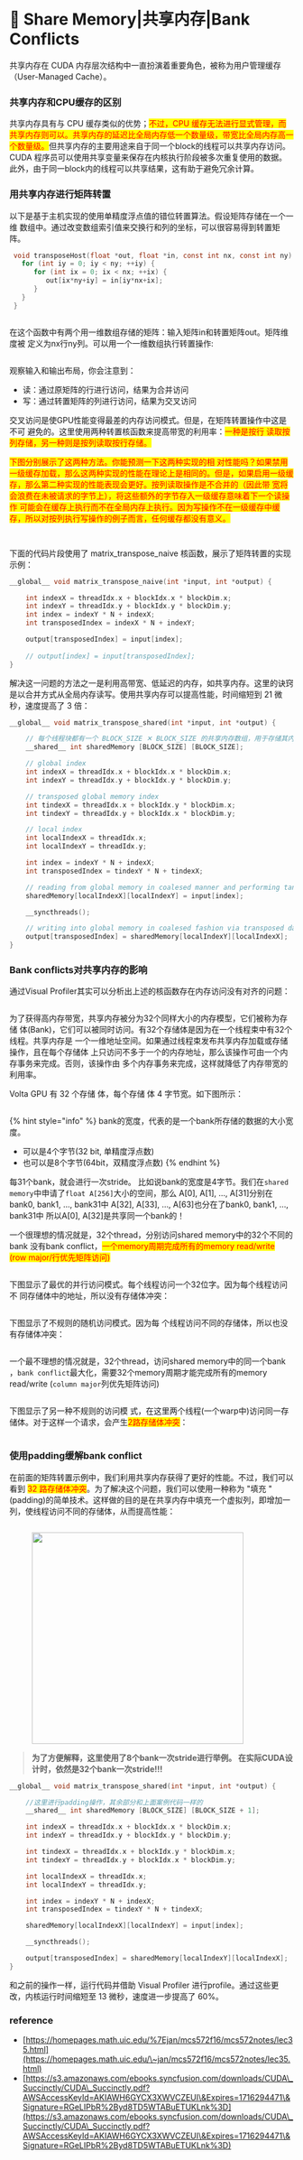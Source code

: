 # 🫢 Share Memory|共享内存|Bank Conflicts

共享内存在 CUDA 内存层次结构中一直扮演着重要角色，被称为用户管理缓存（User-Managed Cache）。

### 共享内存和CPU缓存的区别

共享内存具有与 CPU 缓存类似的优势；<mark style="color:red;">不过，CPU 缓存无法进行显式管理，而共享内存则可以。共享内存的延迟比全局内存低一个数量级，带宽比全局内存高一个数量级。</mark>但共享内存的主要用途来自于同一个block的线程可以共享内存访问。CUDA 程序员可以使用共享变量来保存在内核执行阶段被多次重复使用的数据。此外，由于同一block内的线程可以共享结果，这有助于避免冗余计算。

### 用共享内存进行矩阵转置

以下是基于主机实现的使用单精度浮点值的错位转置算法。假设矩阵存储在一个一维 数组中。通过改变数组索引值来交换行和列的坐标，可以很容易得到转置矩阵。

```c
 void transposeHost(float *out, float *in, const int nx, const int ny) {
   for (int iy = 0; iy < ny; ++iy) {
      for (int ix = 0; ix < nx; ++ix) {
         out[ix*ny+iy] = in[iy*nx+ix];
      }
   }
 }
```

<figure><img src="../../.gitbook/assets/图片 (1).png" alt=""><figcaption></figcaption></figure>

在这个函数中有两个用一维数组存储的矩阵：输入矩阵in和转置矩阵out。矩阵维度被 定义为nx行ny列。可以用一个一维数组执行转置操作:

<figure><img src="../../.gitbook/assets/图片 (1) (1).png" alt=""><figcaption></figcaption></figure>

观察输入和输出布局，你会注意到：

* 读：通过原矩阵的行进行访问，结果为合并访问&#x20;
* 写：通过转置矩阵的列进行访问，结果为交叉访问&#x20;

交叉访问是使GPU性能变得最差的内存访问模式。但是，在矩阵转置操作中这是不可 避免的。这里使用两种转置核函数来提高带宽的利用率：<mark style="color:red;">一种是按行 读取按列存储，另一种则是按列读取按行存储。</mark>

<mark style="color:red;">下图分别展示了这两种方法。你能预测一下这两种实现的相 对性能吗？如果禁用一级缓存加载，那么这两种实现的性能在理论上是相同的。但是，如果启用一级缓存，那么第二种实现的性能表现会更好。按列读取操作是不合并的（因此带 宽将会浪费在未被请求的字节上），将这些额外的字节存入一级缓存意味着下一个读操作 可能会在缓存上执行而不在全局内存上执行。因为写操作不在一级缓存中缓存，所以对按列执行写操作的例子而言，任何缓存都没有意义。</mark>

<figure><img src="../../.gitbook/assets/图片 (2).png" alt=""><figcaption></figcaption></figure>

<figure><img src="../../.gitbook/assets/图片 (3).png" alt=""><figcaption></figcaption></figure>

下面的代码片段使用了 matrix\_transpose\_naive 核函数，展示了矩阵转置的实现示例：

```c
__global__ void matrix_transpose_naive(int *input, int *output) {

	int indexX = threadIdx.x + blockIdx.x * blockDim.x;
	int indexY = threadIdx.y + blockIdx.y * blockDim.y;
	int index = indexY * N + indexX;
	int transposedIndex = indexX * N + indexY;

	output[transposedIndex] = input[index];
	
	// output[index] = input[transposedIndex];
}
```

解决这一问题的方法之一是利用高带宽、低延迟的内存，如共享内存。这里的诀窍是以合并方式从全局内存读写。使用共享内存可以提高性能，时间缩短到 21 微秒，速度提高了 3 倍：

```c
__global__ void matrix_transpose_shared(int *input, int *output) {

	// 每个线程块都有一个 BLOCK_SIZE ✕ BLOCK_SIZE 的共享内存数组，用于存储其内部处理的数据
	__shared__ int sharedMemory [BLOCK_SIZE] [BLOCK_SIZE];

	// global index	
	int indexX = threadIdx.x + blockIdx.x * blockDim.x;
	int indexY = threadIdx.y + blockIdx.y * blockDim.y;

	// transposed global memory index
	int tindexX = threadIdx.x + blockIdx.y * blockDim.x;
	int tindexY = threadIdx.y + blockIdx.x * blockDim.y;

	// local index
	int localIndexX = threadIdx.x;
	int localIndexY = threadIdx.y;

	int index = indexY * N + indexX;
	int transposedIndex = tindexY * N + tindexX;

	// reading from global memory in coalesed manner and performing tanspose in shared memory
	sharedMemory[localIndexX][localIndexY] = input[index];

	__syncthreads();

	// writing into global memory in coalesed fashion via transposed data in shared memory
	output[transposedIndex] = sharedMemory[localIndexY][localIndexX];
}
```

### Bank conflicts对共享内存的影响

通过Visual Profiler其实可以分析出上述的核函数存在内存访问没有对齐的问题：

<figure><img src="../../.gitbook/assets/图片 (174).png" alt=""><figcaption></figcaption></figure>

为了获得高内存带宽，共享内存被分为32个同样大小的内存模型，它们被称为存储 体(Bank)，它们可以被同时访问。有32个存储体是因为在一个线程束中有32个线程。共享内存是 一个一维地址空间。如果通过线程束发布共享内存加载或存储操作，且在每个存储体 上只访问不多于一个的内存地址，那么该操作可由一个内存事务来完成。否则，该操作由 多个内存事务来完成，这样就降低了内存带宽的利用率。

Volta GPU 有 32 个存储 体，每个存储 体 4 字节宽。如下图所示：

<figure><img src="../../.gitbook/assets/图片 (4).png" alt=""><figcaption></figcaption></figure>

{% hint style="info" %}
bank的宽度，代表的是一个bank所存储的数据的大小宽度。&#x20;

* 可以是4个字节(32 bit, 单精度浮点数)&#x20;
* 也可以是8个字节(64bit，双精度浮点数)
{% endhint %}

每31个bank，就会进行一次stride。 比如说bank的宽度是4字节。我们在`shared memory`中申请了`float A[256]`大小的空间，那么 A\[0], A\[1], …, A\[31]分别在bank0, bank1, …, bank31中 A\[32], A\[33], …, A\[63]也分在了bank0, bank1, …, bank31中 所以A\[0], A\[32]是共享同一个bank的！

一个很理想的情况就是，32个thread，分别访问shared memory中的32个不同的bank 没有bank conflict，<mark style="color:red;">一个memory周期完成所有的memory read/write (row major/行优先矩阵访问)</mark>

<figure><img src="../../.gitbook/assets/图片 (8).png" alt=""><figcaption></figcaption></figure>

下图显示了最优的并行访问模式。每个线程访问一个32位字。因为每个线程访问不 同存储体中的地址，所以没有存储体冲突：

<figure><img src="../../.gitbook/assets/图片 (5).png" alt=""><figcaption></figcaption></figure>

下图显示了不规则的随机访问模式。因为每 个线程访问不同的存储体，所以也没有存储体冲突：

<figure><img src="../../.gitbook/assets/图片 (6).png" alt=""><figcaption></figcaption></figure>

一个最不理想的情况就是，32个thread，访问shared memory中的同一个bank ，`bank conflict`最大化，需要32个memory周期才能完成所有的memory read/write (`column major`列优先矩阵访问)

<figure><img src="../../.gitbook/assets/图片 (9).png" alt=""><figcaption></figcaption></figure>

下图显示了另一种不规则的访问模 式，在这里两个线程(一个warp中)访问同一存储体。对于这样一个请求，会产生<mark style="color:red;">2路存储体冲突</mark>：

<figure><img src="../../.gitbook/assets/图片 (7).png" alt=""><figcaption></figcaption></figure>

### 使用padding缓解bank conflict

在前面的矩阵转置示例中，我们利用共享内存获得了更好的性能。不过，我们可以看到 <mark style="color:red;">32 路存储体冲突</mark>。为了解决这个问题，我们可以使用一种称为 "填充 "(padding)的简单技术。这样做的目的是在共享内存中填充一个虚拟列，即增加一列，使线程访问不同的存储体，从而提高性能：

<figure><img src="../../.gitbook/assets/图片 (10).png" alt=""><figcaption></figcaption></figure>

<figure><img src="../../.gitbook/assets/图片 (11).png" alt="" width="375"><figcaption></figcaption></figure>

> **为了方便解释，这里使用了8个bank一次stride进行举例。 在实际CUDA设计时，依然是32个bank一次stride!!!**

```c
__global__ void matrix_transpose_shared(int *input, int *output) {

	//这里进行padding操作，其余部分和上面案例代码一样的
	__shared__ int sharedMemory [BLOCK_SIZE] [BLOCK_SIZE + 1];

	int indexX = threadIdx.x + blockIdx.x * blockDim.x;
	int indexY = threadIdx.y + blockIdx.y * blockDim.y;

	int tindexX = threadIdx.x + blockIdx.y * blockDim.x;
	int tindexY = threadIdx.y + blockIdx.x * blockDim.y;

	int localIndexX = threadIdx.x;
	int localIndexY = threadIdx.y;

	int index = indexY * N + indexX;
	int transposedIndex = tindexY * N + tindexX;

	sharedMemory[localIndexX][localIndexY] = input[index];

	__syncthreads();

	output[transposedIndex] = sharedMemory[localIndexY][localIndexX];
}
```

和之前的操作一样，运行代码并借助 Visual Profiler 进行profile。通过这些更改，内核运行时间缩短至 13 微秒，速度进一步提高了 60%。

### reference

* [https://homepages.math.uic.edu/%7Ejan/mcs572f16/mcs572notes/lec35.html](https://homepages.math.uic.edu/\~jan/mcs572f16/mcs572notes/lec35.html)
* [https://s3.amazonaws.com/ebooks.syncfusion.com/downloads/CUDA\_Succinctly/CUDA\_Succinctly.pdf?AWSAccessKeyId=AKIAWH6GYCX3XWVCZEUI\&Expires=1716294471\&Signature=RGeLIPbR%2Byd8TD5WTABuETUKLnk%3D](https://s3.amazonaws.com/ebooks.syncfusion.com/downloads/CUDA\_Succinctly/CUDA\_Succinctly.pdf?AWSAccessKeyId=AKIAWH6GYCX3XWVCZEUI\&Expires=1716294471\&Signature=RGeLIPbR%2Byd8TD5WTABuETUKLnk%3D)
